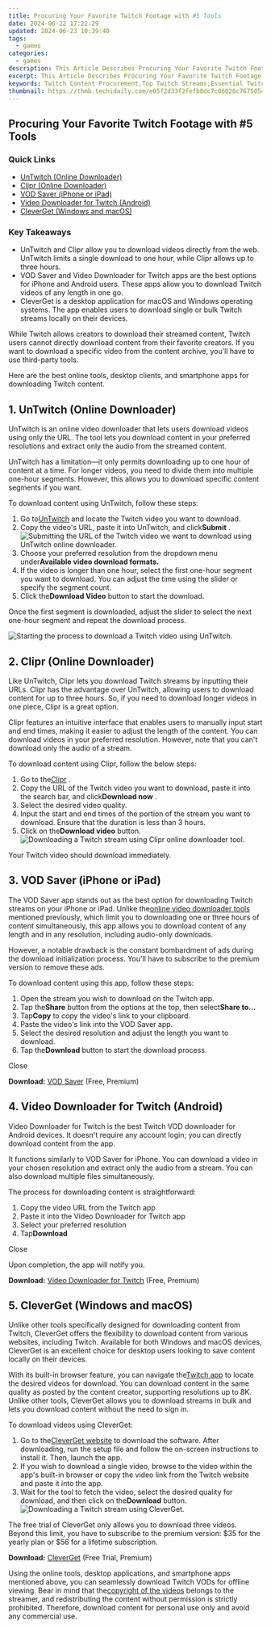 ```yaml
---
title: Procuring Your Favorite Twitch Footage with #5 Tools
date: 2024-06-22 17:22:29
updated: 2024-06-23 10:39:40
tags:
  - games
categories:
  - games
description: This Article Describes Procuring Your Favorite Twitch Footage with #5 Tools
excerpt: This Article Describes Procuring Your Favorite Twitch Footage with #5 Tools
keywords: Twitch Content Procurement,Top Twitch Streams,Essential Twitch Tools,Favorite Twitch Videos,Twitch Footage Hacks,5 Best Twitch Tools,Streamer Source Finders
thumbnail: https://thmb.techidaily.com/e05f2d33f2fefb8dc7c06028c76750542668dde0166f66e5a57d5c818d2809aa.jpg
---
```


## Procuring Your Favorite Twitch Footage with #5 Tools

### Quick Links

* [UnTwitch (Online Downloader)](#untwitch-online-downloader)
* [Clipr (Online Downloader)](#clipr-online-downloader)
* [VOD Saver (iPhone or iPad)](#vod-saver-iphone-or-ipad)
* [Video Downloader for Twitch (Android)](#video-downloader-for-twitch-android)
* [CleverGet (Windows and macOS)](#cleverget-windows-and-macos)

### Key Takeaways

* UnTwitch and Clipr allow you to download videos directly from the web. UnTwitch limits a single download to one hour, while Clipr allows up to three hours.
* VOD Saver and Video Downloader for Twitch apps are the best options for iPhone and Android users. These apps allow you to download Twitch videos of any length in one go.
* CleverGet is a desktop application for macOS and Windows operating systems. The app enables users to download single or bulk Twitch streams locally on their devices.

 While Twitch allows creators to download their streamed content, Twitch users cannot directly download content from their favorite creators. If you want to download a specific video from the content archive, you'll have to use third-party tools.

 Here are the best online tools, desktop clients, and smartphone apps for downloading Twitch content.

## 1\. UnTwitch (Online Downloader)

 UnTwitch is an online video downloader that lets users download videos using only the URL. The tool lets you download content in your preferred resolutions and extract only the audio from the streamed content.

 UnTwitch has a limitation—it only permits downloading up to one hour of content at a time. For longer videos, you need to divide them into multiple one-hour segments. However, this allows you to download specific content segments if you want.

To download content using UnTwitch, follow these steps:

1. Go to[UnTwitch](https://untwitch.com/) and locate the Twitch video you want to download.
2. Copy the video's URL, paste it into UnTwitch, and click**Submit** .  
![Submitting the URL of the Twitch video we want to download using UnTwitch online downloader.](https://static1.makeuseofimages.com/wordpress/wp-content/uploads/2024/03/1-submitting-the-url-of-the-twitch-video-we-want-to-download-using-untwitch-online-downloader.jpg)
3. Choose your preferred resolution from the dropdown menu under**Available video download formats.**
4. If the video is longer than one hour, select the first one-hour segment you want to download. You can adjust the time using the slider or specify the segment count.
5. Click the**Download Video** button to start the download.

 Once the first segment is downloaded, adjust the slider to select the next one-hour segment and repeat the download process.

![Starting the process to download a Twitch video using UnTwitch.](https://static1.makeuseofimages.com/wordpress/wp-content/uploads/2024/03/2-starting-the-process-to-downloading-a-twitch-video-using-untwitch.jpg)

## 2\. Clipr (Online Downloader)

 Like UnTwitch, Clipr lets you download Twitch streams by inputting their URLs. Clipr has the advantage over UnTwitch, allowing users to download content for up to three hours. So, if you need to download longer videos in one piece, Clipr is a great option.

 Clipr features an intuitive interface that enables users to manually input start and end times, making it easier to adjust the length of the content. You can download videos in your preferred resolution. However, note that you can't download only the audio of a stream.

To download content using Clipr, follow the below steps:

1. Go to the[Clipr](https://clipr.xyz/) .
2. Copy the URL of the Twitch video you want to download, paste it into the search bar, and click**Download now** .
3. Select the desired video quality.
4. Input the start and end times of the portion of the stream you want to download. Ensure that the duration is less than 3 hours.
5. Click on the**Download video** button.  
![Downloading a Twitch stream using Clipr online downloader tool.](https://static1.makeuseofimages.com/wordpress/wp-content/uploads/2024/03/3-downloading-a-twitch-stream-using-clipr-online-downloader-tool.jpg)

Your Twitch video should download immediately.

## 3\. VOD Saver (iPhone or iPad)

 The VOD Saver app stands out as the best option for downloading Twitch streams on your iPhone or iPad. Unlike the[online video downloader tools](https://www.makeuseof.com/tag/capture-streaming-video-website-5-tools/) mentioned previously, which limit you to downloading one or three hours of content simultaneously, this app allows you to download content of any length and in any resolution, including audio-only downloads.

 However, a notable drawback is the constant bombardment of ads during the download initialization process. You'll have to subscribe to the premium version to remove these ads.

To download content using this app, follow these steps:

1. Open the stream you wish to download on the Twitch app.
2. Tap the**Share** button from the options at the top, then select**Share to...**
3. Tap**Copy** to copy the video's link to your clipboard.
4. Paste the video's link into the VOD Saver app.
5. Select the desired resolution and adjust the length you want to download.
6. Tap the**Download** button to start the download process.

Close

**Download:** [VOD Saver](https://apps.apple.com/us/app/vod-saver-save-for-twitch/id1606492996) (Free, Premium)

## 4\. Video Downloader for Twitch (Android)

 Video Downloader for Twitch is the best Twitch VOD downloader for Android devices. It doesn't require any account login; you can directly download content from the app.

 It functions similarly to VOD Saver for iPhone. You can download a video in your chosen resolution and extract only the audio from a stream. You can also download multiple files simultaneously.

The process for downloading content is straightforward:

1. Copy the video URL from the Twitch app
2. Paste it into the Video Downloader for Twitch app
3. Select your preferred resolution
4. Tap**Download**

Close

Upon completion, the app will notify you.

**Download:** [Video Downloader for Twitch](https://www.anrdoezrs.net/links/7251228/type/dlg/sid/UUmuoUeUpU2031895/https://play.google.com/store/apps/details?id=com.videodownloader.twitchvoddownloader.downloadtwitchvideo&hl=en&gl=US) (Free, Premium)

## 5\. CleverGet (Windows and macOS)

 Unlike other tools specifically designed for downloading content from Twitch, CleverGet offers the flexibility to download content from various websites, including Twitch. Available for both Windows and macOS devices, CleverGet is an excellent choice for desktop users looking to save content locally on their devices.

 With its built-in browser feature, you can navigate the[Twitch app](https://www.makeuseof.com/what-is-twitch-live-streaming/) to locate the desired videos for download. You can download content in the same quality as posted by the content creator, supporting resolutions up to 8K. Unlike other tools, CleverGet allows you to download streams in bulk and lets you download content without the need to sign in.

To download videos using CleverGet:

1. Go to the[CleverGet website](https://cleverget.tv/) to download the software. After downloading, run the setup file and follow the on-screen instructions to install it. Then, launch the app.
2. If you wish to download a single video, browse to the video within the app's built-in browser or copy the video link from the Twitch website and paste it into the app.
3. Wait for the tool to fetch the video, select the desired quality for download, and then click on the**Download** button.  
![Downloading a Twitch stream using CleverGet.](https://static1.makeuseofimages.com/wordpress/wp-content/uploads/2024/03/4-downloading-a-twitch-stream-using-cleverget.jpg)

 The free trial of CleverGet only allows you to download three videos. Beyond this limit, you have to subscribe to the premium version: $35 for the yearly plan or $56 for a lifetime subscription.

**Download:** [CleverGet](https://cleverget.tv/) (Free Trial, Premium)

 Using the online tools, desktop applications, and smartphone apps mentioned above, you can seamlessly download Twitch VODs for offline viewing. Bear in mind that the[copyright of the videos](https://www.makeuseof.com/how-to-check-if-a-video-is-copyrighted/) belongs to the streamer, and redistributing the content without permission is strictly prohibited. Therefore, download content for personal use only and avoid any commercial use.


<ins class="adsbygoogle"
     style="display:block"
     data-ad-format="autorelaxed"
     data-ad-client="ca-pub-7571918770474297"
     data-ad-slot="1223367746"></ins>



<ins class="adsbygoogle"
     style="display:block"
     data-ad-client="ca-pub-7571918770474297"
     data-ad-slot="8358498916"
     data-ad-format="auto"
     data-full-width-responsive="true"></ins>
